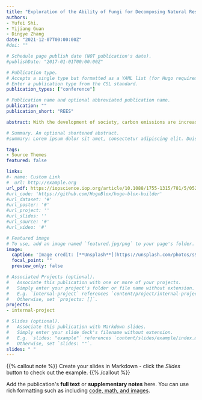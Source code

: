 ```yaml
---
title: "Exploration of the Ability of Fungi for Decomposing Natural Resources Based on Multiple Regression Equation and Cellular Automata"
authors:
- Yufei Shi,
- Yijiang Guan
- Dingye Zhang
date: "2021-12-07T00:00:00Z"
#doi: ""

# Schedule page publish date (NOT publication's date).
#publishDate: "2017-01-01T00:00:00Z"

# Publication type.
# Accepts a single type but formatted as a YAML list (for Hugo requirements).
# Enter a publication type from the CSL standard.
publication_types: ["conference"]

# Publication name and optional abbreviated publication name.
publication: ""
publication_short: "REES"

abstract: With the development of society, carbon emissions are increasing. The key organisms to maintain the stability of the carbon cycle are fungi that can be easily seen and ignored. In this paper, we selected several fungi to establish the model of decomposition and reproduction so that we can understand the role they played. First of all, we studied several physiological indexes of fungi, and established the degradation model through multiple regression analysis, and multiple linear regression equation for the relationship between decomposition rate, growth rate, unit volume density of mycelium, temperature and humidity tolerance. Next, we established the competitive growth model based on logistic model, simulated the competitive growth process of strains with different growth rates, humidity tolerance, and the total decomposition rate. In order to be closer to the real situation, we set up the competitive growth model among four species. By arranging fungal communities randomly to simulate different biodiversity, we analyzed the effects on the decomposition rate in the case of that the environmental temperature and humidity changed by 10% respectively. After that, we established a growth prediction model based on ARIMA. By querying the climate data of five typical climates, we established the competitive growth model with 4 combinations, and we obtained a short-term model, a medium-term trend and a longtern forecast to describe growth, reproduction and decomposition rate. In order to refine the strains of the pressure of competition and the influence of the distance between the strains of competition, we have established improved competition evolution model based on the cellular automata theory of population. The model helped us comprehend the competition between species on a micro level. All these analyses showed us the significance of biodiversity and the great role decomposers play in Earth.

# Summary. An optional shortened abstract.
#summary: Lorem ipsum dolor sit amet, consectetur adipiscing elit. Duis posuere tellus ac convallis placerat. Proin tincidunt magna sed ex sollicitudin condimentum.

tags:
- Source Themes
featured: false

links:
#- name: Custom Link
#  url: http://example.org
url_pdf: https://iopscience.iop.org/article/10.1088/1755-1315/781/5/052018/meta
#url_code: 'https://github.com/HugoBlox/hugo-blox-builder'
#url_dataset: '#'
#url_poster: '#'
#url_project: ''
#url_slides: ''
#url_source: '#'
#url_video: '#'

# Featured image
# To use, add an image named `featured.jpg/png` to your page's folder. 
image:
  caption: 'Image credit: [**Unsplash**](https://unsplash.com/photos/s9CC2SKySJM)'
  focal_point: ""
  preview_only: false

# Associated Projects (optional).
#   Associate this publication with one or more of your projects.
#   Simply enter your project's folder or file name without extension.
#   E.g. `internal-project` references `content/project/internal-project/index.md`.
#   Otherwise, set `projects: []`.
projects:
- internal-project

# Slides (optional).
#   Associate this publication with Markdown slides.
#   Simply enter your slide deck's filename without extension.
#   E.g. `slides: "example"` references `content/slides/example/index.md`.
#   Otherwise, set `slides: ""`.
slides: " "
---
```


{{% callout note %}}
Create your slides in Markdown - click the *Slides* button to check out the example.
{{% /callout %}}

Add the publication's **full text** or **supplementary notes** here. You can use rich formatting such as including [code, math, and images](https://docs.hugoblox.com/content/writing-markdown-latex/).
